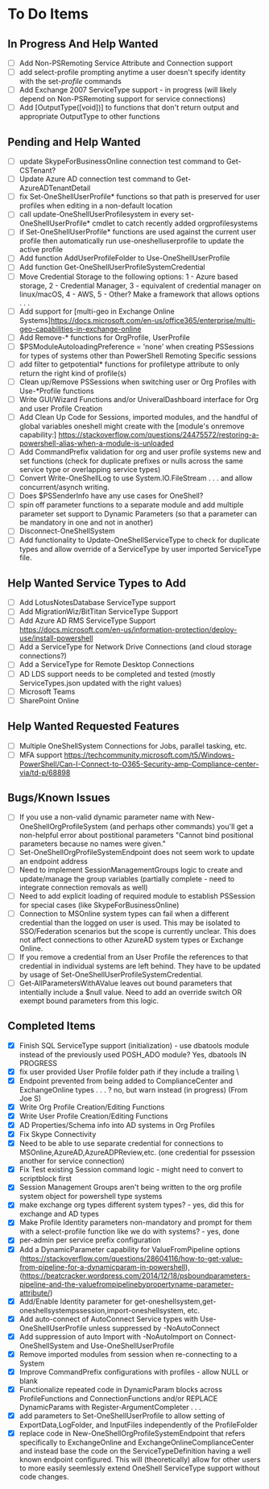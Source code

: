 # To Do Items

## In Progress And Help Wanted

- [ ] Add Non-PSRemoting Service Attribute and Connection support
- [ ] add select-profile prompting anytime a user doesn't specify identity with the set-*profile* commands
- [ ] Add Exchange 2007 ServiceType support - in progress (will likely depend on Non-PSRemoting support for service connections)
- [ ] Add [OutputType([void])] to functions that don't return output and appropriate OutputType to other functions

## Pending and Help Wanted

- [ ] update SkypeForBusinessOnline connection test command to Get-CSTenant?
- [ ] Update Azure AD connection test command to Get-AzureADTenantDetail
- [ ] fix Set-OneShellUserProfile* functions so that path is preserved for user profiles when editing in a non-default location
- [ ] call update-OneShellUserProfilesystem in every set-OneShellUserProfile* cmdlet to catch recently added orgprofilesystems
- [ ] if Set-OneShellUserProfile* functions are used against the current user profile then automatically run use-oneshelluserprofile to update the active profile
- [ ] Add function AddUserProfileFolder to Use-OneShellUserProfile
- [ ] Add function Get-OneShellUserProfileSystemCredential
- [ ] Move Credential Storage to the following options: 1 - Azure based storage, 2 - Credential Manager, 3 - equivalent of credential manager on linux/macOS, 4 - AWS, 5 - Other?  Make a framework that allows options . . .
- [ ] Add support for [multi-geo in Exchange Online Systems]<https://docs.microsoft.com/en-us/office365/enterprise/multi-geo-capabilities-in-exchange-online>
- [ ] Add Remove-* functions for OrgProfile, UserProfile
- [ ] $PSModuleAutoloadingPreference = 'none' when creating PSSessions for types of systems other than PowerShell Remoting Specific sessions
- [ ] add filter to getpotential* functions for profiletype attribute to only return the right kind of profile(s)
- [ ] Clean up/Remove PSSessions when switching user or Org Profiles with Use-*Profile functions
- [ ] Write GUI/Wizard Functions and/or UniveralDashboard interface for Org and user Profile Creation
- [ ] Add Clean Up Code for Sessions, imported modules, and the handful of global variables oneshell might create with the [module's onremove capability:] <https://stackoverflow.com/questions/24475572/restoring-a-powershell-alias-when-a-module-is-unloaded>
- [ ] Add CommandPrefix validation for org and user profile systems new and set functions (check for duplicate prefixes or nulls across the same service type or overlapping service types)
- [ ] Convert Write-OneShellLog to use System.IO.FileStream . . . and allow concurrent/asynch writing.
- [ ] Does $PSSenderInfo have any use cases for OneShell?
- [ ] spin off parameter functions to a separate module and add multiple parameter set support to Dynamic Parameters (so that a parameter can be mandatory in one and not in another)
- [ ] Disconnect-OneShellSystem
- [ ] Add functionality to Update-OneShellServiceType to check for duplicate types and allow override of a ServiceType by user imported ServiceType file.

## Help Wanted Service Types to Add

- [ ] Add LotusNotesDatabase ServiceType support
- [ ] Add MigrationWiz/BitTitan ServiceType Support
- [ ] Add Azure AD RMS ServiceType Support <https://docs.microsoft.com/en-us/information-protection/deploy-use/install-powershell>
- [ ] Add a ServiceType for Network Drive Connections (and cloud storage connections?)
- [ ] Add a ServiceType for Remote Desktop Connections
- [ ] AD LDS support needs to be completed and tested (mostly ServiceTypes.json updated with the right values)
- [ ] Microsoft Teams
- [ ] SharePoint Online

## Help Wanted Requested Features

- [ ] Multiple OneShellSystem Connections for Jobs, parallel tasking, etc.
- [ ] MFA support <https://techcommunity.microsoft.com/t5/Windows-PowerShell/Can-I-Connect-to-O365-Security-amp-Compliance-center-via/td-p/68898>

## Bugs/Known Issues

- [ ] If you use a non-valid dynamic parameter name with New-OneShellOrgProfileSystem (and perhaps other commands) you'll get a non-helpful error about postitional parameters "Cannot bind positional parameters because no names were given."
- [ ] Set-OneShellOrgProfileSystemEndpoint does not seem work to update an endpoint address
- [ ] Need to implement SessionManagementGroups logic to create and update/manage the group variables (partially complete - need to integrate connection removals as well)
- [ ] Need to add explicit loading of required module to establish PSSession for special cases (like SkypeForBusinessOnline)
- [ ] Connection to MSOnline system types can fail when a different credential than the logged on user is used.  This may be isolated to SSO/Federation scenarios but the scope is currently unclear. This does not affect connections to other AzureAD system types or Exchange Online.
- [ ] If you remove a credential from an User Profile the references to that credential in individual systems are left behind.  They have to be updated by usage of Set-OneShellUserProfileSystemCredential.
- [ ] Get-AllParametersWithAValue leaves out bound parameters that intentially include a $null value.  Need to add an override switch OR exempt bound parameters from this logic.

## Completed Items

- [x] Finish SQL ServiceType support (initialization) - use dbatools module instead of the previously used POSH_ADO module? Yes, dbatools IN PROGRESS
- [x] fix user provided User Profile folder path if they include a trailing \
- [x] Endpoint prevented from being added to ComplianceCenter and ExchangeOnline types . . . ? no, but warn instead (in progress) (From Joe S)
- [x] Write Org Profile Creation/Editing Functions
- [x] Write User Profile Creation/Editing Functions
- [x] AD Properties/Schema info into AD systems in Org Profiles
- [x] Fix Skype Connectivity
- [x] Need to be able to use separate credential for connections to MSOnline,AzureAD,AzureADPReview,etc. (one credential for pssession another for service connection)
- [x] Fix Test existing Session command logic - might need to convert to scriptblock first
- [x] Session Management Groups aren't being written to the org profile system object for powershell type systems
- [x] make exchange org types different system types? - yes, did this for exchange and AD types
- [x] Make Profile Identity parameters non-mandatory and prompt for them with a select-profile function like we do with systems? - yes, done
- [x] per-admin per service prefix configuration
- [x] Add a DynamicParameter capability for ValueFromPipeline options (<https://stackoverflow.com/questions/28604116/how-to-get-value-from-pipeline-for-a-dynamicparam-in-powershell>),(<https://beatcracker.wordpress.com/2014/12/18/psboundparameters-pipeline-and-the-valuefrompipelinebypropertyname-parameter-attribute/>)
- [x] Add/Enable Identity parameter for get-oneshellsystem,get-oneshellsystempssession,import-oneshellsystem, etc.
- [x] Add auto-connect of AutoConnect Service types with Use-OneShellUserProfile unless suppressed by -NoAutoConnect
- [x] Add suppression of auto Import with -NoAutoImport on Connect-OneShellSystem and Use-OneShellUserProfile
- [x] Remove imported modules from session when re-connecting to a System
- [x] Improve CommandPrefix configurations with profiles - allow NULL or blank
- [x] Functionalize repeated code in DynamicParam blocks across ProfileFunctions and ConnectionFunctions and/or REPLACE DynamicParams with Register-ArgumentCompleter . . .
- [x] add parameters to Set-OneShellUserProfile to allow setting of ExportData,LogFolder, and InputFiles independently of the ProfileFolder
- [x] replace code in New-OneShellOrgProfileSystemEndpoint that refers specifically to ExchangeOnline and ExchangeOnlineComplianceCenter and instead base the code on the ServiceTypeDefinition having a well known endpoint configured. This will (theoretically) allow for other users to  more easily seemlessly extend OneShell ServiceType support without code changes.